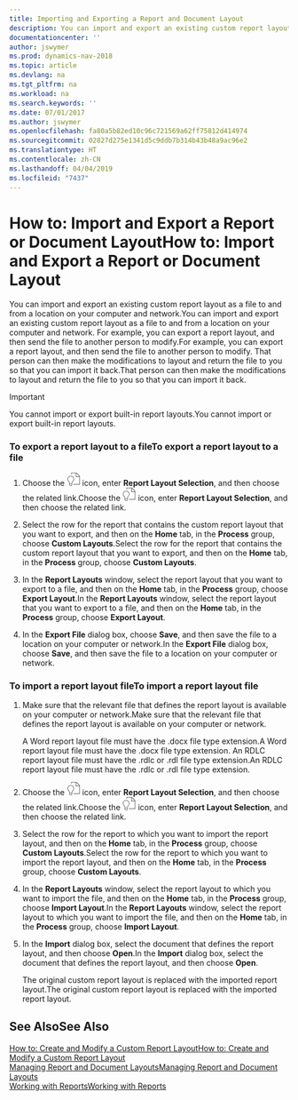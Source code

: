 ```yaml
---
title: Importing and Exporting a Report and Document Layout
description: You can import and export an existing custom report layout as a file to and from a location on your computer and network.
documentationcenter: ''
author: jswymer
ms.prod: dynamics-nav-2018
ms.topic: article
ms.devlang: na
ms.tgt_pltfrm: na
ms.workload: na
ms.search.keywords: ''
ms.date: 07/01/2017
ms.author: jswymer
ms.openlocfilehash: fa80a5b82ed10c96c721569a62ff75812d414974
ms.sourcegitcommit: 02827d275e1341d5c9ddb7b314b43b48a9ac96e2
ms.translationtype: HT
ms.contentlocale: zh-CN
ms.lasthandoff: 04/04/2019
ms.locfileid: "7437"
---
```

# <a name="how-to-import-and-export-a-report-or-document-layout"></a><span data-ttu-id="e9c46-103">How to: Import and Export a Report or Document Layout</span><span class="sxs-lookup"><span data-stu-id="e9c46-103">How to: Import and Export a Report or Document Layout</span></span>
<span data-ttu-id="e9c46-104">You can import and export an existing custom report layout as a file to and from a location on your computer and network.</span><span class="sxs-lookup"><span data-stu-id="e9c46-104">You can import and export an existing custom report layout as a file to and from a location on your computer and network.</span></span> <span data-ttu-id="e9c46-105">For example, you can export a report layout, and then send the file to another person to modify.</span><span class="sxs-lookup"><span data-stu-id="e9c46-105">For example, you can export a report layout, and then send the file to another person to modify.</span></span> <span data-ttu-id="e9c46-106">That person can then make the modifications to layout and return the file to you so that you can import it back.</span><span class="sxs-lookup"><span data-stu-id="e9c46-106">That person can then make the modifications to layout and return the file to you so that you can import it back.</span></span>  
  
> [!IMPORTANT]  
>  <span data-ttu-id="e9c46-107">You cannot import or export built-in report layouts.</span><span class="sxs-lookup"><span data-stu-id="e9c46-107">You cannot import or export built-in report layouts.</span></span>  
  
### <a name="to-export-a-report-layout-to-a-file"></a><span data-ttu-id="e9c46-108">To export a report layout to a file</span><span class="sxs-lookup"><span data-stu-id="e9c46-108">To export a report layout to a file</span></span>  
  
1.  <span data-ttu-id="e9c46-109">Choose the ![Search for Page or Report](media/ui-search/search_small.png "Search for Page or Report icon") icon, enter **Report Layout Selection**, and then choose the related link.</span><span class="sxs-lookup"><span data-stu-id="e9c46-109">Choose the ![Search for Page or Report](media/ui-search/search_small.png "Search for Page or Report icon") icon, enter **Report Layout Selection**, and then choose the related link.</span></span>  
  
2.  <span data-ttu-id="e9c46-110">Select the row for the report that contains the custom report layout that you want to export, and then on the **Home** tab, in the **Process** group, choose **Custom Layouts**.</span><span class="sxs-lookup"><span data-stu-id="e9c46-110">Select the row for the report that contains the custom report layout that you want to export, and then on the **Home** tab, in the **Process** group, choose **Custom Layouts**.</span></span>  
  
3.  <span data-ttu-id="e9c46-111">In the **Report Layouts** window, select the report layout that you want to export to a file, and then on the **Home** tab, in the **Process** group, choose **Export Layout**.</span><span class="sxs-lookup"><span data-stu-id="e9c46-111">In the **Report Layouts** window, select the report layout that you want to export to a file, and then on the **Home** tab, in the **Process** group, choose **Export Layout**.</span></span>  
  
4.  <span data-ttu-id="e9c46-112">In the **Export File** dialog box, choose **Save**, and then save the file to a location on your computer or network.</span><span class="sxs-lookup"><span data-stu-id="e9c46-112">In the **Export File** dialog box, choose **Save**, and then save the file to a location on your computer or network.</span></span>  
  
### <a name="to-import-a-report-layout-file"></a><span data-ttu-id="e9c46-113">To import a report layout file</span><span class="sxs-lookup"><span data-stu-id="e9c46-113">To import a report layout file</span></span>  
  
1. <span data-ttu-id="e9c46-114">Make sure that the relevant file that defines the report layout is available on your computer or network.</span><span class="sxs-lookup"><span data-stu-id="e9c46-114">Make sure that the relevant file that defines the report layout is available on your computer or network.</span></span>  
  
    <span data-ttu-id="e9c46-115">A Word report layout file must have the .docx file type extension.</span><span class="sxs-lookup"><span data-stu-id="e9c46-115">A Word report layout file must have the .docx file type extension.</span></span> <span data-ttu-id="e9c46-116">An RDLC report layout file must have the .rdlc or .rdl file type extension.</span><span class="sxs-lookup"><span data-stu-id="e9c46-116">An RDLC report layout file must have the .rdlc or .rdl file type extension.</span></span>  
  
2. <span data-ttu-id="e9c46-117">Choose the ![Search for Page or Report](media/ui-search/search_small.png "Search for Page or Report icon") icon, enter **Report Layout Selection**, and then choose the related link.</span><span class="sxs-lookup"><span data-stu-id="e9c46-117">Choose the ![Search for Page or Report](media/ui-search/search_small.png "Search for Page or Report icon") icon, enter **Report Layout Selection**, and then choose the related link.</span></span>  
  
3. <span data-ttu-id="e9c46-118">Select the row for the report to which you want to import the report layout, and then on the **Home** tab, in the **Process** group, choose **Custom Layouts**.</span><span class="sxs-lookup"><span data-stu-id="e9c46-118">Select the row for the report to which you want to import the report layout, and then on the **Home** tab, in the **Process** group, choose **Custom Layouts**.</span></span>  
  
4. <span data-ttu-id="e9c46-119">In the **Report Layouts** window, select the report layout to which you want to import the file, and then on the **Home** tab, in the **Process** group, choose **Import Layout**.</span><span class="sxs-lookup"><span data-stu-id="e9c46-119">In the **Report Layouts** window, select the report layout to which you want to import the file, and then on the **Home** tab, in the **Process** group, choose **Import Layout**.</span></span>  
  
5. <span data-ttu-id="e9c46-120">In the **Import** dialog box, select the document that defines the report layout, and then choose **Open**.</span><span class="sxs-lookup"><span data-stu-id="e9c46-120">In the **Import** dialog box, select the document that defines the report layout, and then choose **Open**.</span></span>  
  
   <span data-ttu-id="e9c46-121">The original custom report layout is replaced with the imported report layout.</span><span class="sxs-lookup"><span data-stu-id="e9c46-121">The original custom report layout is replaced with the imported report layout.</span></span>  
  
## <a name="see-also"></a><span data-ttu-id="e9c46-122">See Also</span><span class="sxs-lookup"><span data-stu-id="e9c46-122">See Also</span></span>  
 [<span data-ttu-id="e9c46-123">How to: Create and Modify a Custom Report Layout</span><span class="sxs-lookup"><span data-stu-id="e9c46-123">How to: Create and Modify a Custom Report Layout</span></span>](ui-how-create-custom-report-layout.md)   
 [<span data-ttu-id="e9c46-124">Managing Report and Document Layouts</span><span class="sxs-lookup"><span data-stu-id="e9c46-124">Managing Report and Document Layouts</span></span>](ui-manage-report-layouts.md)  
 [<span data-ttu-id="e9c46-125">Working with Reports</span><span class="sxs-lookup"><span data-stu-id="e9c46-125">Working with Reports</span></span>](ui-work-report.md)    